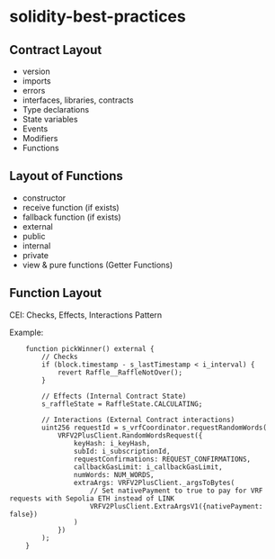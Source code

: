 # solidity-best-practices

## Contract Layout

- version
- imports
- errors
- interfaces, libraries, contracts
- Type declarations
- State variables
- Events
- Modifiers
- Functions

## Layout of Functions

- constructor
- receive function (if exists)
- fallback function (if exists)
- external
- public
- internal
- private
- view & pure functions (Getter Functions)

## Function Layout

CEI: Checks, Effects, Interactions Pattern

Example: 

```
    function pickWinner() external {
        // Checks
        if (block.timestamp - s_lastTimestamp < i_interval) {
            revert Raffle__RaffleNotOver();
        }
        
        // Effects (Internal Contract State)
        s_raffleState = RaffleState.CALCULATING;

        // Interactions (External Contract interactions)
        uint256 requestId = s_vrfCoordinator.requestRandomWords(
            VRFV2PlusClient.RandomWordsRequest({
                keyHash: i_keyHash,
                subId: i_subscriptionId,
                requestConfirmations: REQUEST_CONFIRMATIONS,
                callbackGasLimit: i_callbackGasLimit,
                numWords: NUM_WORDS,
                extraArgs: VRFV2PlusClient._argsToBytes(
                    // Set nativePayment to true to pay for VRF requests with Sepolia ETH instead of LINK
                    VRFV2PlusClient.ExtraArgsV1({nativePayment: false})
                )
            })
        );
    }

